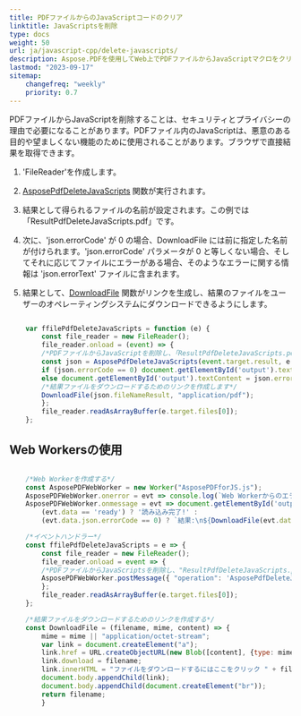 ```yaml
---
title: PDFファイルからのJavaScriptコードのクリア
linktitle: JavaScriptsを削除
type: docs
weight: 50
url: ja/javascript-cpp/delete-javascripts/
description: Aspose.PDFを使用してWeb上でPDFファイルからJavaScriptマクロをクリアします。
lastmod: "2023-09-17"
sitemap:
    changefreq: "weekly"
    priority: 0.7
---
```


PDFファイルからJavaScriptを削除することは、セキュリティとプライバシーの理由で必要になることがあります。PDFファイル内のJavaScriptは、悪意のある目的や望ましくない機能のために使用されることがあります。ブラウザで直接結果を取得できます。

1. 'FileReader'を作成します。
1. [AsposePdfDeleteJavaScripts](https://reference.aspose.com/pdf/javascript-cpp/organize/asposepdfdeletejavascripts/) 関数が実行されます。
1. 結果として得られるファイルの名前が設定されます。この例では「ResultPdfDeleteJavaScripts.pdf」です。

1. 次に、'json.errorCode' が 0 の場合、DownloadFile には前に指定した名前が付けられます。'json.errorCode' パラメータが 0 と等しくない場合、そしてそれに応じてファイルにエラーがある場合、そのようなエラーに関する情報は 'json.errorText' ファイルに含まれます。
1. 結果として、[DownloadFile](https://reference.aspose.com/pdf/javascript-cpp/misc/downloadfile/) 関数がリンクを生成し、結果のファイルをユーザーのオペレーティングシステムにダウンロードできるようにします。

```js

    var ffilePdfDeleteJavaScripts = function (e) {
        const file_reader = new FileReader();
        file_reader.onload = (event) => {
        /*PDFファイルからJavaScriptを削除し、「ResultPdfDeleteJavaScripts.pdf」を保存します*/
        const json = AsposePdfDeleteJavaScripts(event.target.result, e.target.files[0].name, "ResultPdfDeleteJavaScripts.pdf");
        if (json.errorCode == 0) document.getElementById('output').textContent = json.fileNameResult;
        else document.getElementById('output').textContent = json.errorText;
        /*結果ファイルをダウンロードするためのリンクを作成します*/
        DownloadFile(json.fileNameResult, "application/pdf");
        };
        file_reader.readAsArrayBuffer(e.target.files[0]);
    };
```


## Web Workersの使用

```js

    /*Web Workerを作成する*/
    const AsposePDFWebWorker = new Worker("AsposePDFforJS.js");
    AsposePDFWebWorker.onerror = evt => console.log(`Web Workerからのエラー: ${evt.message}`);
    AsposePDFWebWorker.onmessage = evt => document.getElementById('output').textContent = 
        (evt.data == 'ready') ? '読み込み完了!' :
        (evt.data.json.errorCode == 0) ? `結果:\n${DownloadFile(evt.data.json.fileNameResult, "application/pdf", evt.data.params[0])}` : `エラー: ${evt.data.json.errorText}`;

    /*イベントハンドラー*/
    const ffilePdfDeleteJavaScripts = e => {
        const file_reader = new FileReader();
        file_reader.onload = event => {
        /*PDFファイルからJavaScriptsを削除し、"ResultPdfDeleteJavaScripts.pdf"として保存 - Web Workerに依頼*/
        AsposePDFWebWorker.postMessage({ "operation": 'AsposePdfDeleteJavaScripts', "params": [event.target.result, e.target.files[0].name, "ResultPdfDeleteJavaScripts.pdf"] }, [event.target.result]);
        };
        file_reader.readAsArrayBuffer(e.target.files[0]);
    };

    /*結果ファイルをダウンロードするためのリンクを作成する*/
    const DownloadFile = (filename, mime, content) => {
        mime = mime || "application/octet-stream";
        var link = document.createElement("a"); 
        link.href = URL.createObjectURL(new Blob([content], {type: mime}));
        link.download = filename;
        link.innerHTML = "ファイルをダウンロードするにはここをクリック " + filename;
        document.body.appendChild(link); 
        document.body.appendChild(document.createElement("br"));
        return filename;
        }
```